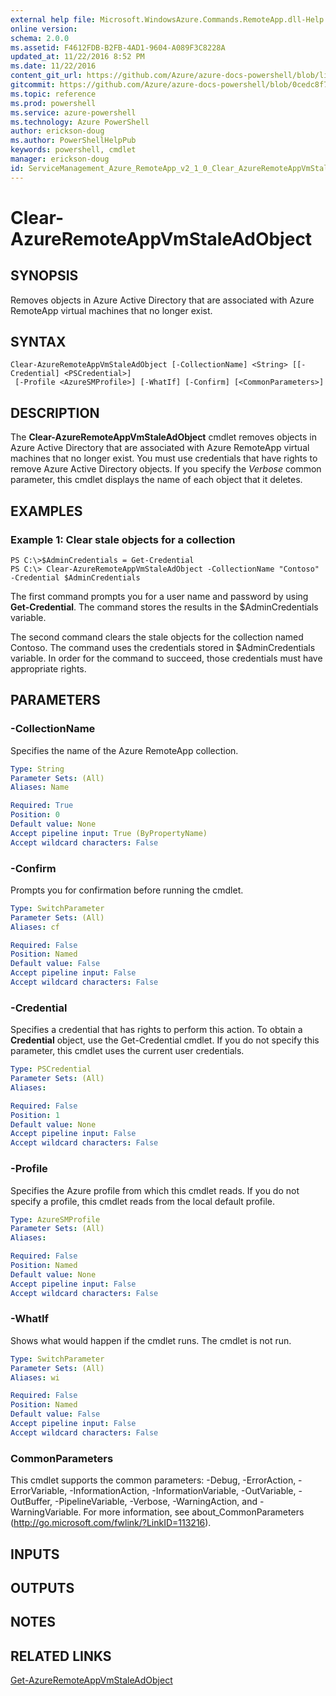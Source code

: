 ```yaml
---
external help file: Microsoft.WindowsAzure.Commands.RemoteApp.dll-Help.xml
online version: 
schema: 2.0.0
ms.assetid: F4612FDB-B2FB-4AD1-9604-A089F3C8228A
updated_at: 11/22/2016 8:52 PM
ms.date: 11/22/2016
content_git_url: https://github.com/Azure/azure-docs-powershell/blob/live/azureps-cmdlets-docs/ServiceManagement/Azure.RemoteApp/v2.1.0/Clear-AzureRemoteAppVmStaleAdObject.md
gitcommit: https://github.com/Azure/azure-docs-powershell/blob/0cedc8f73bc96cf5ac4c69144e17b3de601fd3cc/azureps-cmdlets-docs/ServiceManagement/Azure.RemoteApp/v2.1.0/Clear-AzureRemoteAppVmStaleAdObject.md
ms.topic: reference
ms.prod: powershell
ms.service: azure-powershell
ms.technology: Azure PowerShell
author: erickson-doug
ms.author: PowerShellHelpPub
keywords: powershell, cmdlet
manager: erickson-doug
id: ServiceManagement_Azure_RemoteApp_v2_1_0_Clear_AzureRemoteAppVmStaleAdObject_md
---
```


# Clear-AzureRemoteAppVmStaleAdObject

## SYNOPSIS
Removes objects in Azure Active Directory that are associated with Azure RemoteApp virtual machines that no longer exist.

## SYNTAX

```
Clear-AzureRemoteAppVmStaleAdObject [-CollectionName] <String> [[-Credential] <PSCredential>]
 [-Profile <AzureSMProfile>] [-WhatIf] [-Confirm] [<CommonParameters>]
```

## DESCRIPTION
The **Clear-AzureRemoteAppVmStaleAdObject** cmdlet removes objects in Azure Active Directory that are associated with Azure RemoteApp virtual machines that no longer exist.
You must use credentials that have rights to remove Azure Active Directory objects.
If you specify the *Verbose* common parameter, this cmdlet displays the name of each object that it deletes.

## EXAMPLES

### Example 1: Clear stale objects for a collection
```
PS C:\>$AdminCredentials = Get-Credential
PS C:\> Clear-AzureRemoteAppVmStaleAdObject -CollectionName "Contoso" -Credential $AdminCredentials
```

The first command prompts you for a user name and password by using **Get-Credential**.
The command stores the results in the $AdminCredentials variable.

The second command clears the stale objects for the collection named Contoso.
The command uses the credentials stored in $AdminCredentials variable.
In order for the command to succeed, those credentials must have appropriate rights.

## PARAMETERS

### -CollectionName
Specifies the name of the Azure RemoteApp collection.

```yaml
Type: String
Parameter Sets: (All)
Aliases: Name

Required: True
Position: 0
Default value: None
Accept pipeline input: True (ByPropertyName)
Accept wildcard characters: False
```

### -Confirm
Prompts you for confirmation before running the cmdlet.

```yaml
Type: SwitchParameter
Parameter Sets: (All)
Aliases: cf

Required: False
Position: Named
Default value: False
Accept pipeline input: False
Accept wildcard characters: False
```

### -Credential
Specifies a credential that has rights to perform this action.
To obtain a **Credential** object, use the Get-Credential cmdlet.
If you do not specify this parameter, this cmdlet uses the current user credentials.

```yaml
Type: PSCredential
Parameter Sets: (All)
Aliases: 

Required: False
Position: 1
Default value: None
Accept pipeline input: False
Accept wildcard characters: False
```

### -Profile
Specifies the Azure profile from which this cmdlet reads.
If you do not specify a profile, this cmdlet reads from the local default profile.

```yaml
Type: AzureSMProfile
Parameter Sets: (All)
Aliases: 

Required: False
Position: Named
Default value: None
Accept pipeline input: False
Accept wildcard characters: False
```

### -WhatIf
Shows what would happen if the cmdlet runs.
The cmdlet is not run.

```yaml
Type: SwitchParameter
Parameter Sets: (All)
Aliases: wi

Required: False
Position: Named
Default value: False
Accept pipeline input: False
Accept wildcard characters: False
```

### CommonParameters
This cmdlet supports the common parameters: -Debug, -ErrorAction, -ErrorVariable, -InformationAction, -InformationVariable, -OutVariable, -OutBuffer, -PipelineVariable, -Verbose, -WarningAction, and -WarningVariable. For more information, see about_CommonParameters (http://go.microsoft.com/fwlink/?LinkID=113216).

## INPUTS

## OUTPUTS

## NOTES

## RELATED LINKS

[Get-AzureRemoteAppVmStaleAdObject](xref:ServiceManagement/Azure.RemoteApp/v2.1.0/Get-AzureRemoteAppVmStaleAdObject.md)


